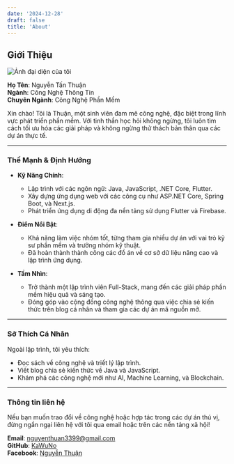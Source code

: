 ```yaml
---
date: '2024-12-28'
draft: false
title: 'About'
---
```


## Giới Thiệu

![Ảnh đại diện của tôi](/images/AnhDaiDien.png)

**Họ Tên**: Nguyễn Tấn Thuận  
**Ngành**: Công Nghệ Thông Tin  
**Chuyên Ngành**: Công Nghệ Phần Mềm  

Xin chào! Tôi là Thuận, một sinh viên đam mê công nghệ, đặc biệt trong lĩnh vực phát triển phần mềm. Với tinh thần học hỏi không ngừng, tôi luôn tìm cách tối ưu hóa các giải pháp và không ngừng thử thách bản thân qua các dự án thực tế.

---

### Thế Mạnh & Định Hướng

- **Kỹ Năng Chính**:
  - Lập trình với các ngôn ngữ: Java, JavaScript, .NET Core, Flutter.
  - Xây dựng ứng dụng web với các công cụ như ASP.NET Core, Spring Boot, và Next.js.
  - Phát triển ứng dụng di động đa nền tảng sử dụng Flutter và Firebase.

- **Điểm Nổi Bật**:
  - Khả năng làm việc nhóm tốt, từng tham gia nhiều dự án với vai trò kỹ sư phần mềm và trưởng nhóm kỹ thuật.
  - Đã hoàn thành thành công các đồ án về cơ sở dữ liệu nâng cao và lập trình ứng dụng.

- **Tầm Nhìn**:
  - Trở thành một lập trình viên Full-Stack, mang đến các giải pháp phần mềm hiệu quả và sáng tạo.
  - Đóng góp vào cộng đồng công nghệ thông qua việc chia sẻ kiến thức trên blog cá nhân và tham gia các dự án mã nguồn mở.

---

### Sở Thích Cá Nhân

Ngoài lập trình, tôi yêu thích:
- Đọc sách về công nghệ và triết lý lập trình.
- Viết blog chia sẻ kiến thức về Java và JavaScript.
- Khám phá các công nghệ mới như AI, Machine Learning, và Blockchain.

---

### Thông tin liên hệ

Nếu bạn muốn trao đổi về công nghệ hoặc hợp tác trong các dự án thú vị, đừng ngần ngại liên hệ với tôi qua email hoặc trên các nền tảng xã hội!

**Email**: nguyenthuan3399@gmail.com  
**GitHub**: [KaWuNo](https://github.com/KaWuNo)  
**Facebook**: [Nguyễn Thuận](https://www.facebook.com/profile.php?id=100012913711465)  
